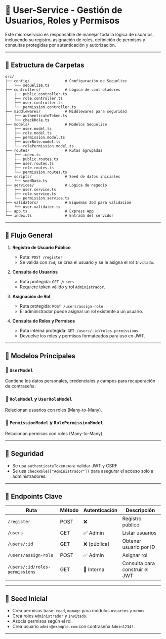 # 👥 User-Service - Gestión de Usuarios, Roles y Permisos

Este microservicio es responsable de manejar toda la lógica de usuarios, incluyendo su registro, asignación de roles, definición de permisos y consultas protegidas por autenticación y autorización.

---

## 📁 Estructura de Carpetas

```
src/
├── config/                # Configuración de Sequelize
│   └── sequelize.ts
├── controllers/           # Lógica de controladores
│   ├── public.controller.ts
│   ├── role.controller.ts
│   ├── user.controller.ts
│   └── permission.controller.ts
├── middlewares/           # Middlewares para seguridad
│   ├── authenticateToken.ts
│   └── checkRole.ts
├── models/                # Modelos Sequelize
│   ├── user.model.ts
│   ├── role.model.ts
│   ├── permission.model.ts
│   ├── userRole.model.ts
│   └── rolePermission.model.ts
├── routes/                # Rutas agrupadas
│   ├── index.ts
│   ├── public.routes.ts
│   ├── user.routes.ts
│   ├── role.routes.ts
│   └── permission.routes.ts
├── scripts/               # Seed de datos iniciales
│   └── seedData.ts
├── services/              # Lógica de negocio
│   ├── user.service.ts
│   ├── role.service.ts
│   └── permission.service.ts
├── validators/            # Esquemas Zod para validación
│   └── user.validator.ts
├── app.ts                 # Express App
└── index.ts               # Entrada del servidor
```

---

## 🔄 Flujo General

1. **Registro de Usuario Público**
   - Ruta: `POST /register`
   - Se valida con `Zod`, se crea el usuario y se le asigna el rol `Invitado`.

2. **Consulta de Usuarios**
   - Ruta protegida: `GET /users`
   - Requiere token válido y rol `Administrador`.

3. **Asignación de Rol**
   - Ruta protegida: `POST /users/assign-role`
   - El administrador puede asignar un rol existente a un usuario.

4. **Consulta de Roles y Permisos**
   - Ruta interna protegida: `GET /users/:id/roles-permissions`
   - Devuelve los roles y permisos formateados para uso en JWT.

---

## 🧩 Modelos Principales

### 🔹 `UserModel`
Contiene los datos personales, credenciales y campos para recuperación de contraseña.

### 🔹 `RoleModel` y `UserRoleModel`
Relacionan usuarios con roles (Many-to-Many).

### 🔹 `PermissionModel` y `RolePermissionModel`
Relacionan permisos con roles (Many-to-Many).

---

## 🔐 Seguridad

- Se usa `authenticateToken` para validar JWT y CSRF.
- Se usa `checkRole(["Administrador"])` para asegurar el acceso solo a administradores.

---

## 🚀 Endpoints Clave

| Ruta                           | Método | Autenticación | Descripción                        |
|--------------------------------|--------|----------------|------------------------------------|
| `/register`                   | POST   | ❌             | Registro público                   |
| `/users`                      | GET    | ✅ Admin       | Listar usuarios                    |
| `/users/:id`                  | GET    | ❌ (pública)   | Obtener usuario por ID             |
| `/users/assign-role`          | POST   | ✅ Admin       | Asignar rol                        |
| `/users/:id/roles-permissions`| GET    | 🔁 Interna     | Consulta para construir el JWT     |

---

## 🧪 Seed Inicial

- Crea permisos base: `read`, `manage` para módulos `usuarios` y `menus`.
- Crea roles `Administrador` y `Invitado`.
- Asocia permisos según el rol.
- Crea usuario `admin@example.com` con contraseña `Admin1234!`.

---
